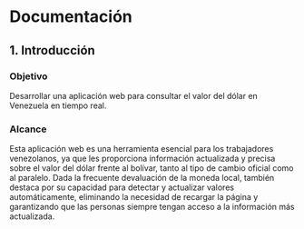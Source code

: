 # Documentación

## 1. Introducción
### Objetivo
Desarrollar una aplicación web para consultar el valor del dólar en Venezuela en tiempo real.


### Alcance
Esta aplicación web es una herramienta esencial para los trabajadores venezolanos, ya que les proporciona información actualizada y precisa sobre el valor del dólar frente al bolívar, tanto al tipo de cambio oficial como al paralelo. Dada la frecuente devaluación de la moneda local, también destaca por su capacidad para detectar y actualizar valores automáticamente, eliminando la necesidad de recargar la página y garantizando que las personas siempre tengan acceso a la información más actualizada.

